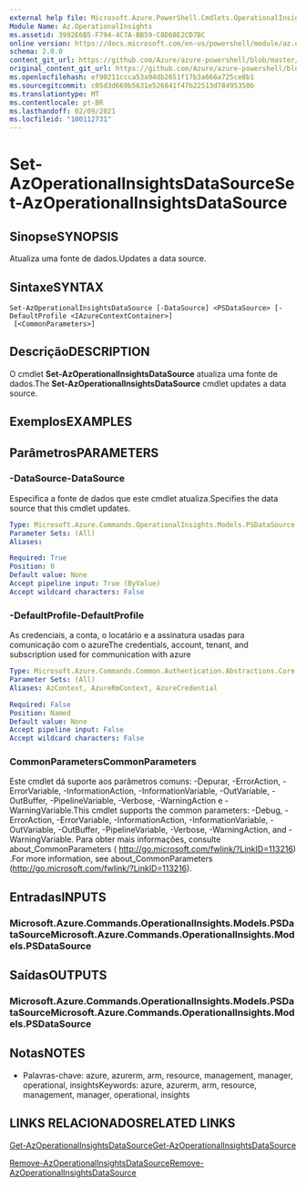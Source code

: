 ```yaml
---
external help file: Microsoft.Azure.PowerShell.Cmdlets.OperationalInsights.dll-Help.xml
Module Name: Az.OperationalInsights
ms.assetid: 3992E6B5-F794-4C7A-BB59-C8D60E2CD7BC
online version: https://docs.microsoft.com/en-us/powershell/module/az.operationalinsights/set-azoperationalinsightsdatasource
schema: 2.0.0
content_git_url: https://github.com/Azure/azure-powershell/blob/master/src/OperationalInsights/OperationalInsights/help/Set-AzOperationalInsightsDataSource.md
original_content_git_url: https://github.com/Azure/azure-powershell/blob/master/src/OperationalInsights/OperationalInsights/help/Set-AzOperationalInsightsDataSource.md
ms.openlocfilehash: ef90211ccca53a94db2651f17b3a666a725ce8b1
ms.sourcegitcommit: c05d3d669b5631e526841f47b22513d78495350b
ms.translationtype: MT
ms.contentlocale: pt-BR
ms.lasthandoff: 02/09/2021
ms.locfileid: "100112731"
---
```

# <span data-ttu-id="af1f2-101">Set-AzOperationalInsightsDataSource</span><span class="sxs-lookup"><span data-stu-id="af1f2-101">Set-AzOperationalInsightsDataSource</span></span>

## <span data-ttu-id="af1f2-102">Sinopse</span><span class="sxs-lookup"><span data-stu-id="af1f2-102">SYNOPSIS</span></span>
<span data-ttu-id="af1f2-103">Atualiza uma fonte de dados.</span><span class="sxs-lookup"><span data-stu-id="af1f2-103">Updates a data source.</span></span>

## <span data-ttu-id="af1f2-104">Sintaxe</span><span class="sxs-lookup"><span data-stu-id="af1f2-104">SYNTAX</span></span>

```
Set-AzOperationalInsightsDataSource [-DataSource] <PSDataSource> [-DefaultProfile <IAzureContextContainer>]
 [<CommonParameters>]
```

## <span data-ttu-id="af1f2-105">Descrição</span><span class="sxs-lookup"><span data-stu-id="af1f2-105">DESCRIPTION</span></span>
<span data-ttu-id="af1f2-106">O cmdlet **Set-AzOperationalInsightsDataSource** atualiza uma fonte de dados.</span><span class="sxs-lookup"><span data-stu-id="af1f2-106">The **Set-AzOperationalInsightsDataSource** cmdlet updates a data source.</span></span>

## <span data-ttu-id="af1f2-107">Exemplos</span><span class="sxs-lookup"><span data-stu-id="af1f2-107">EXAMPLES</span></span>

## <span data-ttu-id="af1f2-108">Parâmetros</span><span class="sxs-lookup"><span data-stu-id="af1f2-108">PARAMETERS</span></span>

### <span data-ttu-id="af1f2-109">-DataSource</span><span class="sxs-lookup"><span data-stu-id="af1f2-109">-DataSource</span></span>
<span data-ttu-id="af1f2-110">Especifica a fonte de dados que este cmdlet atualiza.</span><span class="sxs-lookup"><span data-stu-id="af1f2-110">Specifies the data source that this cmdlet updates.</span></span>

```yaml
Type: Microsoft.Azure.Commands.OperationalInsights.Models.PSDataSource
Parameter Sets: (All)
Aliases:

Required: True
Position: 0
Default value: None
Accept pipeline input: True (ByValue)
Accept wildcard characters: False
```

### <span data-ttu-id="af1f2-111">-DefaultProfile</span><span class="sxs-lookup"><span data-stu-id="af1f2-111">-DefaultProfile</span></span>
<span data-ttu-id="af1f2-112">As credenciais, a conta, o locatário e a assinatura usadas para comunicação com o azure</span><span class="sxs-lookup"><span data-stu-id="af1f2-112">The credentials, account, tenant, and subscription used for communication with azure</span></span>

```yaml
Type: Microsoft.Azure.Commands.Common.Authentication.Abstractions.Core.IAzureContextContainer
Parameter Sets: (All)
Aliases: AzContext, AzureRmContext, AzureCredential

Required: False
Position: Named
Default value: None
Accept pipeline input: False
Accept wildcard characters: False
```

### <span data-ttu-id="af1f2-113">CommonParameters</span><span class="sxs-lookup"><span data-stu-id="af1f2-113">CommonParameters</span></span>
<span data-ttu-id="af1f2-114">Este cmdlet dá suporte aos parâmetros comuns: -Depurar, -ErrorAction, -ErrorVariable, -InformationAction, -InformationVariable, -OutVariable, -OutBuffer, -PipelineVariable, -Verbose, -WarningAction e -WarningVariable.</span><span class="sxs-lookup"><span data-stu-id="af1f2-114">This cmdlet supports the common parameters: -Debug, -ErrorAction, -ErrorVariable, -InformationAction, -InformationVariable, -OutVariable, -OutBuffer, -PipelineVariable, -Verbose, -WarningAction, and -WarningVariable.</span></span> <span data-ttu-id="af1f2-115">Para obter mais informações, consulte about_CommonParameters ( http://go.microsoft.com/fwlink/?LinkID=113216) .</span><span class="sxs-lookup"><span data-stu-id="af1f2-115">For more information, see about_CommonParameters (http://go.microsoft.com/fwlink/?LinkID=113216).</span></span>

## <span data-ttu-id="af1f2-116">Entradas</span><span class="sxs-lookup"><span data-stu-id="af1f2-116">INPUTS</span></span>

### <span data-ttu-id="af1f2-117">Microsoft.Azure.Commands.OperationalInsights.Models.PSDataSource</span><span class="sxs-lookup"><span data-stu-id="af1f2-117">Microsoft.Azure.Commands.OperationalInsights.Models.PSDataSource</span></span>

## <span data-ttu-id="af1f2-118">Saídas</span><span class="sxs-lookup"><span data-stu-id="af1f2-118">OUTPUTS</span></span>

### <span data-ttu-id="af1f2-119">Microsoft.Azure.Commands.OperationalInsights.Models.PSDataSource</span><span class="sxs-lookup"><span data-stu-id="af1f2-119">Microsoft.Azure.Commands.OperationalInsights.Models.PSDataSource</span></span>

## <span data-ttu-id="af1f2-120">Notas</span><span class="sxs-lookup"><span data-stu-id="af1f2-120">NOTES</span></span>
* <span data-ttu-id="af1f2-121">Palavras-chave: azure, azurerm, arm, resource, management, manager, operational, insights</span><span class="sxs-lookup"><span data-stu-id="af1f2-121">Keywords: azure, azurerm, arm, resource, management, manager, operational, insights</span></span>

## <span data-ttu-id="af1f2-122">LINKS RELACIONADOS</span><span class="sxs-lookup"><span data-stu-id="af1f2-122">RELATED LINKS</span></span>

[<span data-ttu-id="af1f2-123">Get-AzOperationalInsightsDataSource</span><span class="sxs-lookup"><span data-stu-id="af1f2-123">Get-AzOperationalInsightsDataSource</span></span>](./Get-AzOperationalInsightsDataSource.md)

[<span data-ttu-id="af1f2-124">Remove-AzOperationalInsightsDataSource</span><span class="sxs-lookup"><span data-stu-id="af1f2-124">Remove-AzOperationalInsightsDataSource</span></span>](./Remove-AzOperationalInsightsDataSource.md)


